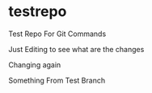 # testrepo
Test Repo For Git Commands

Just Editing to see what are the changes

Changing again

Something From Test Branch
